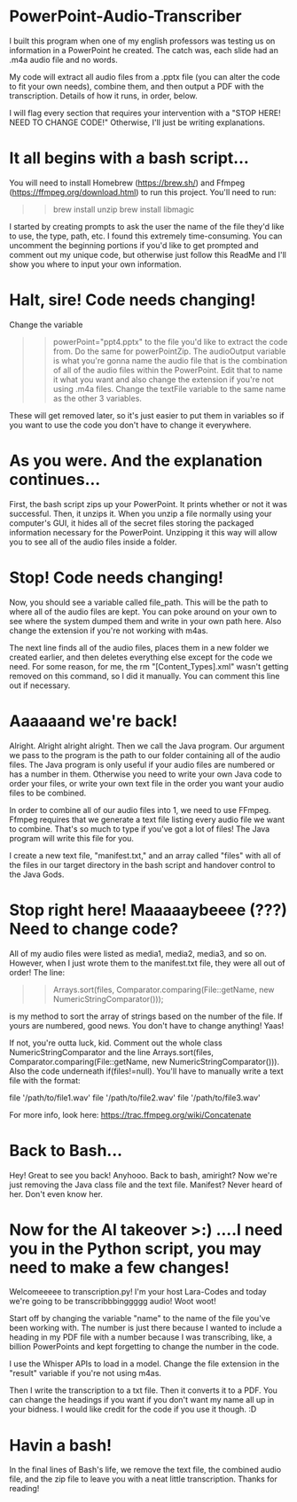 # PowerPoint-Audio-Transcriber

I built this program when one of my english professors was testing us on information in a PowerPoint he created. The catch was, each slide had an .m4a audio file and no words. 

My code will extract all audio files from a .pptx file (you can alter the code to fit your own needs), combine them, and then output a PDF with the transcription. Details of how it runs, in order, below. 

I will flag every section that requires your intervention with a "STOP HERE! NEED TO CHANGE CODE!" Otherwise, I'll just be writing explanations. 

# It all begins with a bash script... 
You will need to install Homebrew (https://brew.sh/) and Ffmpeg (https://ffmpeg.org/download.html) to run this project. 
You'll need to run: 
>> brew install unzip 
>> brew install libmagic 

I started by creating prompts to ask the user the name of the file they'd like to use, the type, path, etc. I found this extremely time-consuming. You can uncomment the beginning portions if you'd like to get prompted and comment out my unique code, but otherwise just follow this ReadMe and I'll show you where to input your own information. 

# Halt, sire! Code needs changing!
Change the variable 
>> powerPoint="ppt4.pptx"
to the file you'd like to extract the code from. Do the same for powerPointZip. The audioOutput variable is what you're gonna name the audio file that is the combination of all of the audio files within the PowerPoint. Edit that to name it what you want and also change the extension if you're not using .m4a files. 
Change the textFile variable to the same name as the other 3 variables. 

These will get removed later, so it's just easier to put them in variables so if you want to use the code you don't have to change it everywhere. 

# As you were. And the explanation continues...
First, the bash script zips up your PowerPoint. It prints whether or not it was successful. Then, it unzips it. When you unzip a file normally using your computer's GUI, it hides all of the secret files storing the packaged information necessary for the PowerPoint. Unzipping it this way will allow you to see all of the audio files inside a folder. 

# Stop! Code needs changing!
Now, you should see a variable called file_path. This will be the path to where all of the audio files are kept. You can poke around on your own to see where the system dumped them and write in your own path here. Also change the extension if you're not working with m4as. 

The next line finds all of the audio files, places them in a new folder we created earlier, and then deletes everything else except for the code we need. For some reason, for me, the rm "[Content_Types].xml" wasn't getting removed on this command, so I did it manually. You can comment this line out if necessary. 

# Aaaaaand we're back! 
Alright. Alright alright alright. Then we call the Java program. Our argument we pass to the program is the path to our folder containing all of the audio files. The Java program is only useful if your audio files are numbered or has a number in them. Otherwise you need to write your own Java code to order your files, or write your own text file in the order you want your audio files to be combined. 

In order to combine all of our audio files into 1, we need to use FFmpeg. Ffmpeg requires that we generate a text file listing every audio file we want to combine. That's so much to type if you've got a lot of files! The Java program will write this file for you. 

I create a new text file, "manifest.txt," and an array called "files" with all of the files in our target directory in the bash script and handover control to the Java Gods. 

# Stop right here! Maaaaaybeeee (???) Need to change code?
All of my audio files were listed as media1, media2, media3, and so on. However, when I just wrote them to the manifest.txt file, they were all out of order! The line: 

>> Arrays.sort(files, Comparator.comparing(File::getName, new NumericStringComparator()));

is my method to sort the array of strings based on the number of the file. If yours are numbered, good news. You don't have to change anything! Yaas! 

If not, you're outta luck, kid. Comment out the whole class NumericStringComparator and the line Arrays.sort(files, Comparator.comparing(File::getName, new NumericStringComparator())). Also the code underneath if(files!=null). You'll have to manually write a text file with the format: 

file '/path/to/file1.wav'
file '/path/to/file2.wav'
file '/path/to/file3.wav'

For more info, look here: https://trac.ffmpeg.org/wiki/Concatenate 

# Back to Bash... 
Hey! Great to see you back! Anyhooo. Back to bash, amiright? Now we're just removing the Java class file and the text file. Manifest? Never heard of her. Don't even know her. 

# Now for the AI takeover >:) ....I need you in the Python script, you may need to make a few changes!
Welcomeeeee to transcription.py! I'm your host Lara-Codes and today we're going to be transcribbbinggggg audio! Woot woot! 

Start off by changing the variable "name" to the name of the file you've been working with. The number is just there because I wanted to include a heading in my PDF file with a number because I was transcribing, like, a billion PowerPoints and kept forgetting to change the number in the code. 

I use the Whisper APIs to load in a model. Change the file extension in the "result" variable if you're not using m4as. 

Then I write the transcription to a txt file. Then it converts it to a PDF. You can change the headings if you want if you don't want my name all up in your bidness. I would like credit for the code if you use it though. :D 

# Havin a bash! 
In the final lines of Bash's life, we remove the text file, the combined audio file, and the zip file to leave you with a neat little transcription. Thanks for reading! 







